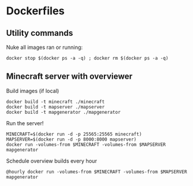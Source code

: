 # Dockerfiles

## Utility commands

Nuke all images ran or running:

    docker stop $(docker ps -a -q) ; docker rm $(docker ps -a -q)

## Minecraft server with overviewer

Build images (if local)

    docker build -t minecraft ./minecraft
    docker build -t mapserver ./mapserver
    docker build -t mapgenerator ./mapgenerator

Run the server!  

    MINECRAFT=$(docker run -d -p 25565:25565 minecraft)
    MAPSERVER=$(docker run -d -p 8000:8000 mapserver)
    docker run -volumes-from $MINECRAFT -volumes-from $MAPSERVER mapgenerator

Schedule overview builds every hour

    @hourly docker run -volumes-from $MINECRAFT -volumes-from $MAPSERVER mapgenerator
